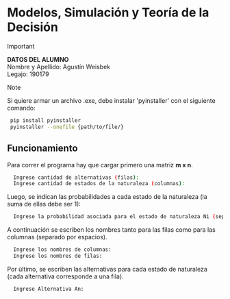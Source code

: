 # Modelos, Simulación y Teoría de la Decisión

> [!IMPORTANT]
> **DATOS DEL ALUMNO**  
> Nombre y Apellido: Agustín Weisbek  
> Legajo: 190179

> [!NOTE]
> Si quiere armar un archivo .exe, debe instalar 'pyinstaller' con el siguiente comando:
> ```bash
>  pip install pyinstaller
>  pyinstaller --onefile {path/to/file/}  
> ```

## Funcionamiento

Para correr el programa hay que cargar primero una matriz **m x n**.

```bash
  Ingrese cantidad de alternativas (filas):
  Ingrese cantidad de estados de la naturaleza (columnas):
```
Luego, se indican las probabilidades a cada estado de la naturaleza (la suma de ellas debe ser 1):  

```bash
  Ingrese la probabilidad asociada para el estado de naturaleza Ni (separado por espacios):
```

A continuación se escriben los nombres tanto para las filas como para las columnas (separado por espacios).
```bash
  Ingrese los nombres de columnas: 
  Ingrese los nombres de filas:
```

Por último, se escriben las alternativas para cada estado de naturaleza (cada alternativa corresponde a una fila).
```bash
  Ingrese Alternativa An: 
```

